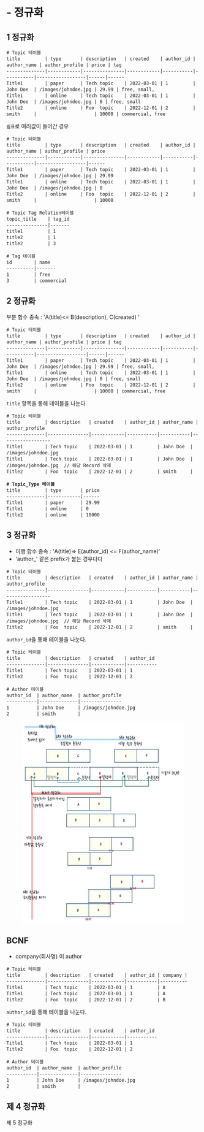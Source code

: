 # - 정규화

## 1 정규화

```
# Topic 테이블
title         | type       | description   | created    | author_id | author_name | author_profile | price | tag
--------------|------------|---------------|------------|-----------|-----------|------------------|------|------
Title1        | paper      | Tech topic    | 2022-03-01 | 1         | John Doe  | /images/johndoe.jpg | 29.99 | free, small,
Title1        | online     | Tech topic    | 2022-03-01 | 1         | John Doe  | /images/johndoe.jpg | 0 | free, small
Title2        | online     | Foo  topic    | 2022-12-01 | 2         | smith     |                     | 10000 | commercial, free
```

`쉼표`로 여러값이 들어간 경우

```
# Topic 테이블
title         | type       | description   | created    | author_id | author_name | author_profile | price
--------------|------------|---------------|------------|-----------|-----------|------------------|------
Title1        | paper      | Tech topic    | 2022-03-01 | 1         | John Doe  | /images/johndoe.jpg | 29.99
Title1        | online     | Tech topic    | 2022-03-01 | 1         | John Doe  | /images/johndoe.jpg | 0
Title2        | online     | Foo  topic    | 2022-12-01 | 2         | smith     |                     | 10000

# Topic Tag Relation테이블
topic_title    | tag_id
---------------|-------
title1         | 1
title2         | 1
title2         | 3

# Tag 테이블
id        | name
----------|-------
1         | free
3         | commercial
```

## 2 정규화

부분 함수 종속 :  'A(title)<= B(description), C(created) '

```
# Topic 테이블
title         | type       | description   | created    | author_id | author_name | author_profile | price | tag
--------------|------------|---------------|------------|-----------|-----------|------------------|------|------
Title1        | paper      | Tech topic    | 2022-03-01 | 1         | John Doe  | /images/johndoe.jpg | 29.99 | free, small,
Title1        | online     | Tech topic    | 2022-03-01 | 1         | John Doe  | /images/johndoe.jpg | 0 | free, small
Title2        | online     | Foo  topic    | 2022-12-01 | 2         | smith     |                     | 10000 | commercial, free
```

`title` 항목을 통해 테이블을 나눈다.&#x20;

<pre><code># Topic 테이블
title         | description   | created    | author_id | author_name | author_profile 
--------------|---------------|------------|-----------|-----------|------------------
Title1        | Tech topic    | 2022-03-01 | 1         | John Doe  | /images/johndoe.jpg 
Title1        | Tech topic    | 2022-03-01 | 1         | John Doe  | /images/johndoe.jpg  // 해당 Record 삭제
Title2        | Foo  topic    | 2022-12-01 | 2         | smith     |                     

<strong># Topic_Type 테이블
</strong>title         | type       | price
--------------|------------|------
Title1        | paper      | 29.99
Title1        | online     | 0 
Title2        | online     | 10000
</code></pre>

## 3 정규화

* 이행 함수 종속 :  'A(title)=> E(author\_id) <= F(author\_name)'
* 'author\_' 같은  prefix가 붙는 경우다다

```
# Topic 테이블
title         | description   | created    | author_id | author_name | author_profile 
--------------|---------------|------------|-----------|-----------|------------------
Title1        | Tech topic    | 2022-03-01 | 1         | John Doe  | /images/johndoe.jpg 
Title1        | Tech topic    | 2022-03-01 | 1         | John Doe  | /images/johndoe.jpg  // 해당 Record 삭제
Title2        | Foo  topic    | 2022-12-01 | 2         | smith     |                     

```

`author_id`을 통해 테이블을 나눈다.

```
# Topic 테이블
title         | description   | created    | author_id 
--------------|---------------|------------|-----------
Title1        | Tech topic    | 2022-03-01 | 1         
Title2        | Foo  topic    | 2022-12-01 | 2         

# Author 테이블
author_id  | author_name  | author_profile
-----------|--------------|---------------
1          | John Doe     | /images/johndoe.jpg
2          | smith        |
```

<figure><img src="../../../.gitbook/assets/image (3) (1) (1) (1) (1) (1) (1) (1) (1) (1) (1) (1).png" alt=""><figcaption></figcaption></figure>

## BCNF

* company(회사명) 이 author

```
# Topic 테이블
title         | description   | created    | author_id | company |
--------------|---------------|------------|-----------|----------
Title1        | Tech topic    | 2022-03-01 | 1         | A
Title1        | Tech topic    | 2022-03-01 | 1         | A
Title2        | Foo  topic    | 2022-12-01 | 2         | B

```

`author_id`을 통해 테이블을 나눈다.

```
# Topic 테이블
title         | description   | created    | author_id 
--------------|---------------|------------|-----------
Title1        | Tech topic    | 2022-03-01 | 1         
Title2        | Foo  topic    | 2022-12-01 | 2         

# Author 테이블
author_id  | author_name  | author_profile
-----------|--------------|---------------
1          | John Doe     | /images/johndoe.jpg
2          | smith        |
```



## 제 4 정규화



제 5 정규화
